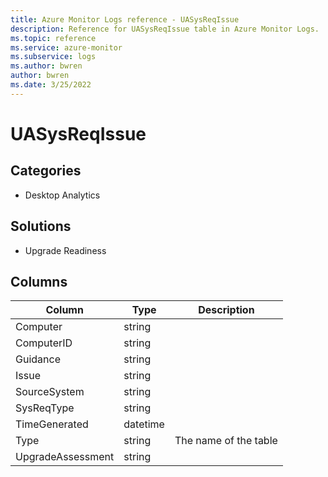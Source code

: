 ```yaml
---
title: Azure Monitor Logs reference - UASysReqIssue
description: Reference for UASysReqIssue table in Azure Monitor Logs.
ms.topic: reference
ms.service: azure-monitor
ms.subservice: logs
ms.author: bwren
author: bwren
ms.date: 3/25/2022
---
```


# UASysReqIssue

 

## Categories

- Desktop Analytics
## Solutions

- Upgrade Readiness




## Columns

| Column | Type | Description |
| --- | --- | --- |
| Computer | string |  |
| ComputerID | string |  |
| Guidance | string |  |
| Issue | string |  |
| SourceSystem | string |  |
| SysReqType | string |  |
| TimeGenerated | datetime |  |
| Type | string | The name of the table |
| UpgradeAssessment | string |  |
